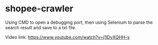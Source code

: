 # shopee-crawler

Using CMD to open a debugging port, then using Selenium to parse the search result and save to a txt file.

Video link: https://www.youtube.com/watch?v=j1lDvXQHH-s

